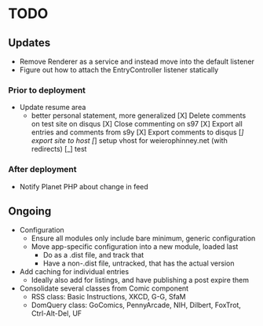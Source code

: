 TODO
====

Updates
-------

* Remove Renderer as a service and instead move into the default listener
* Figure out how to attach the EntryController listener statically

### Prior to deployment

* Update resume area
    * better personal statement, more generalized
[X] Delete comments on test site on disqus
[X] Close commenting on s97
[X] Export all entries and comments from s9y
[X] Export comments to disqus
[_] export site to host
[_] setup vhost for weierophinney.net (with redirects)
[_] test

### After deployment

* Notify Planet PHP about change in feed

Ongoing
-------

* Configuration
  * Ensure all modules only include bare minimum, generic configuration
  * Move app-specific configuration into a new module, loaded last
    * Do as a .dist file, and track that
    * Have a non-.dist file, untracked, that has the actual version
* Add caching for individual entries
  * Ideally also add for listings, and have publishing a post expire them
* Consolidate several classes from Comic component
  * RSS class: Basic Instructions, XKCD, G-G, SfaM
  * DomQuery class: GoComics, PennyArcade, NIH, Dilbert, FoxTrot, Ctrl-Alt-Del,
    UF
